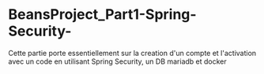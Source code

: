 # BeansProject_Part1-Spring-Security-
Cette partie porte essentiellement sur la creation d'un compte et l'activation avec un code en utilisant Spring Security, un DB mariadb et docker
